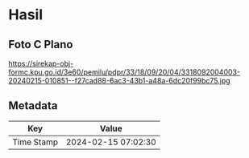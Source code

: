 # Hasil

## Foto C Plano

https://sirekap-obj-formc.kpu.go.id/3e60/pemilu/pdpr/33/18/09/20/04/3318092004003-20240215-010851--f27cad88-6ac3-43b1-a48a-6dc20f99bc75.jpg


## Metadata

| Key        | Value               |
| ---------- | ------------------- |
| Time Stamp | 2024-02-15 07:02:30 |



